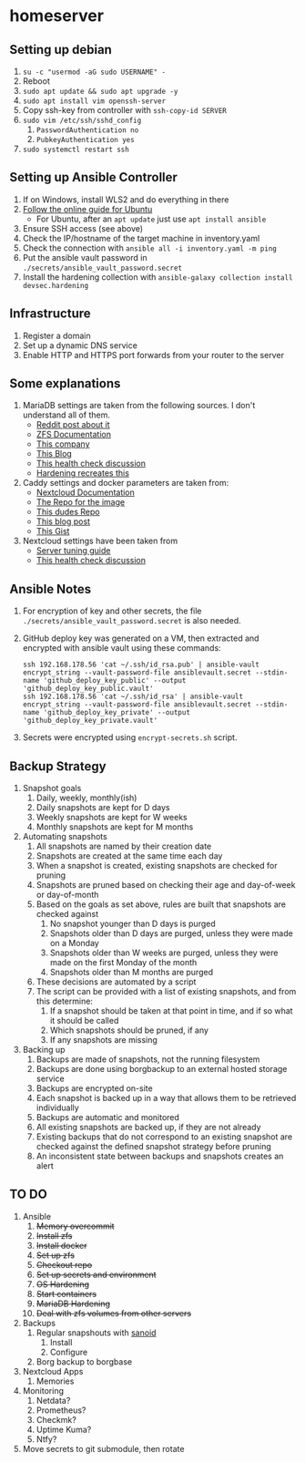 # homeserver

## Setting up debian

1. `su -c "usermod -aG sudo USERNAME" -`
2. Reboot
3. `sudo apt update && sudo apt upgrade -y`
4. `sudo apt install vim openssh-server`
5. Copy ssh-key from controller with `ssh-copy-id SERVER`
6. `sudo vim /etc/ssh/sshd_config`
    1. `PasswordAuthentication no`
    2. `PubkeyAuthentication yes`
7. `sudo systemctl restart ssh`

## Setting up Ansible Controller

1. If on Windows, install WLS2 and do everything in there
2. [Follow the online guide for Ubuntu](https://docs.ansible.com/ansible/latest/installation_guide/installation_distros.html)
    - For Ubuntu, after an `apt update` just use `apt install ansible`
3. Ensure SSH access (see above)
4. Check the IP/hostname of the target machine in inventory.yaml
5. Check the connection with `ansible all -i inventory.yaml -m ping`
6. Put the ansible vault password in `./secrets/ansible_vault_password.secret`
7. Install the hardening collection with `ansible-galaxy collection install devsec.hardening`

## Infrastructure

1. Register a domain
2. Set up a dynamic DNS service
3. Enable HTTP and HTTPS port forwards from your router to the server

## Some explanations

1. MariaDB settings are taken from the following sources. I don't understand all of them.
    - [Reddit post about it](https://www.reddit.com/r/zfs/comments/u1xklc/mariadbmysql_database_settings_for_zfs/)
    - [ZFS Documentation](https://openzfs.github.io/openzfs-docs/Performance%20and%20Tuning/Workload%20Tuning.html#mysql)
    - [This company](https://www.percona.com/blog/mysql-zfs-performance-update/)
    - [This Blog](https://shatteredsilicon.net/mysql-mariadb-innodb-on-zfs/)
    - [This health check discussion](https://github.com/MariaDB/mariadb-docker/issues/94)
    - [Hardening recreates this](https://github.com/dev-sec/ansible-mysql-hardening/blob/master/tasks/mysql_secure_installation.yml)
2. Caddy settings and docker parameters are taken from:
    - [Nextcloud Documentation](https://github.com/nextcloud/documentation/blob/master/admin_manual/configuration_server/reverse_proxy_configuration.rst)
    - [The Repo for the image](https://github.com/lucaslorentz/caddy-docker-proxy)
    - [This dudes Repo](https://github.com/blazekjan/docker-selfhosted-apps)
    - [This blog post](https://dev.to/jhot/caddy-docker-proxy-like-traefik-but-better-565l)
    - [This Gist](https://gist.github.com/tmo1/72a9dc98b0b6b75f7e4ec336cdc399e1)
3. Nextcloud settings have been taken from
    - [Server tuning guide](https://docs.nextcloud.com/server/21/admin_manual/installation/server_tuning.html)
    - [This health check discussion](https://github.com/nextcloud/docker/issues/676)

## Ansible Notes

1. For encryption of key and other secrets, the file `./secrets/ansible_vault_password.secret` is also needed.
2. GitHub deploy key was generated on a VM, then extracted and encrypted with ansible vault using these commands:

    ```
    ssh 192.168.178.56 'cat ~/.ssh/id_rsa.pub' | ansible-vault encrypt_string --vault-password-file ansiblevault.secret --stdin-name 'github_deploy_key_public' --output 'github_deploy_key_public.vault'
    ssh 192.168.178.56 'cat ~/.ssh/id_rsa' | ansible-vault encrypt_string --vault-password-file ansiblevault.secret --stdin-name 'github_deploy_key_private' --output 'github_deploy_key_private.vault'
    ```
3. Secrets were encrypted using `encrypt-secrets.sh` script.

## Backup Strategy

1. Snapshot goals
    1. Daily, weekly, monthly(ish)
    2. Daily snapshots are kept for D days
    3. Weekly snapshots are kept for W weeks
    4. Monthly snapshots are kept for M months
2. Automating snapshots
    1. All snapshots are named by their creation date
    2. Snapshots are created at the same time each day
    3. When a snapshot is created, existing snapshots are checked for pruning
    4. Snapshots are pruned based on checking their age and day-of-week or day-of-month
    5. Based on the goals as set above, rules are built that snapshots are checked against
        1. No snapshot younger than D days is purged
        2. Snapshots older than D days are purged, unless they were made on a Monday
        3. Snapshots older than W weeks are purged, unless they were made on the first Monday of the month
        4. Snapshots older than M months are purged
    6. These decisions are automated by a script
    7. The script can be provided with a list of existing snapshots, and from this determine:
        1. If a snapshot should be taken at that point in time, and if so what it should be called
        2. Which snapshots should be pruned, if any
        3. If any snapshots are missing
3. Backing up
    1. Backups are made of snapshots, not the running filesystem
    2. Backups are done using borgbackup to an external hosted storage service
    3. Backups are encrypted on-site
    4. Each snapshot is backed up in a way that allows them to be retrieved individually
    5. Backups are automatic and monitored
    6. All existing snapshots are backed up, if they are not already
    7. Existing backups that do not correspond to an existing snapshot are checked against the defined snapshot strategy
       before pruning
    8. An inconsistent state between backups and snapshots creates an alert

## TO DO

1. Ansible
    1. ~~Memory overcommit~~
    2. ~~Install zfs~~
    3. ~~Install docker~~
    4. ~~Set up zfs~~
    5. ~~Checkout repo~~
    6. ~~Set up secrets and environment~~
    7. ~~OS Hardening~~
    8. ~~Start containers~~
    9. ~~MariaDB Hardening~~
    10. ~~Deal with zfs volumes from other servers~~
2. Backups
    1. Regular snapshouts with [sanoid](https://github.com/jimsalterjrs/sanoid)
        1. Install
        2. Configure
    2. Borg backup to borgbase
3. Nextcloud Apps
    1. Memories
4. Monitoring
    1. Netdata?
    2. Prometheus?
    3. Checkmk?
    4. Uptime Kuma?
    5. Ntfy?
5. Move secrets to git submodule, then rotate
